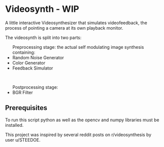 # Videosynth - WIP
<p>A little interactive Videosynthesizer that simulates videofeedback, the process of pointing a camera at its own playback monitor.</p>

<p>The videosynth is split into two parts: <br>
<ul>Preprocessing stage: the actual self modulating image synthesis containing:
    <li> Random Noise Generator </li>
    <li> Color Generator </li>
    <li> Feedback Simulator </li>
</ul>
<br>
<ul>Postprocessing stage:
    <li> BGR Filter </li>
</ul> 


## Prerequisites

<p>To run this script python as well as the opencv and numpy libraries must be installed.</p>


<p>This project was inspired by several reddit posts on r/videosynthesis by user u/STEEDOE.</p>
